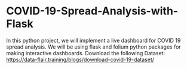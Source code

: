 # COVID-19-Spread-Analysis-with-Flask
In this python project, we will implement a live dashboard for COVID 19 spread analysis. We will be using flask and folium python packages for making interactive dashboards.
Download the following Dataset:
https://data-flair.training/blogs/download-covid-19-dataset/
